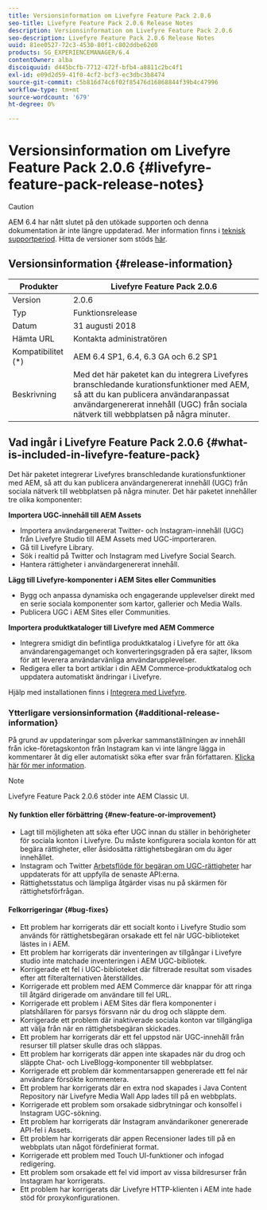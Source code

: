 ```yaml
---
title: Versionsinformation om Livefyre Feature Pack 2.0.6
seo-title: Livefyre Feature Pack 2.0.6 Release Notes
description: Versionsinformation om Livefyre Feature Pack 2.0.6
seo-description: Livefyre Feature Pack 2.0.6 Release Notes
uuid: 81ee0527-72c3-4530-80f1-c802ddbe62d0
products: SG_EXPERIENCEMANAGER/6.4
contentOwner: alba
discoiquuid: d445bcfb-7712-472f-bfb4-a8811c2bc4f1
exl-id: e09d2d59-41f0-4cf2-bcf3-ec3dbc3b8474
source-git-commit: c5b816d74c6f02f85476d16868844f39b4c47996
workflow-type: tm+mt
source-wordcount: '679'
ht-degree: 0%

---
```


# Versionsinformation om Livefyre Feature Pack 2.0.6 {#livefyre-feature-pack-release-notes}

>[!CAUTION]
>
>AEM 6.4 har nått slutet på den utökade supporten och denna dokumentation är inte längre uppdaterad. Mer information finns i [teknisk supportperiod](https://helpx.adobe.com/support/programs/eol-matrix.html). Hitta de versioner som stöds [här](https://experienceleague.adobe.com/docs/).

## Versionsinformation {#release-information}

| Produkter | Livefyre Feature Pack 2.0.6 |
|--- |--- |
| Version | 2.0.6 |
| Typ | Funktionsrelease |
| Datum | 31 augusti 2018 |
| Hämta URL | Kontakta administratören |
| Kompatibilitet (*) | AEM 6.4 SP1, 6.4, 6.3 GA och 6.2 SP1 |
| Beskrivning | Med det här paketet kan du integrera Livefyres branschledande kurationsfunktioner med AEM, så att du kan publicera användaranpassat användargenererat innehåll (UGC) från sociala nätverk till webbplatsen på några minuter. |

## Vad ingår i Livefyre Feature Pack 2.0.6 {#what-is-included-in-livefyre-feature-pack}

Det här paketet integrerar Livefyres branschledande kurationsfunktioner med AEM, så att du kan publicera användargenererat innehåll (UGC) från sociala nätverk till webbplatsen på några minuter. Det här paketet innehåller tre olika komponenter:

**Importera UGC-innehåll till AEM Assets**

* Importera användargenererat Twitter- och Instagram-innehåll (UGC) från Livefyre Studio till AEM Assets med UGC-importeraren.
* Gå till Livefyre Library.
* Sök i realtid på Twitter och Instagram med Livefyre Social Search.
* Hantera rättigheter i användargenererat innehåll.

**Lägg till Livefyre-komponenter i AEM Sites eller Communities**

* Bygg och anpassa dynamiska och engagerande upplevelser direkt med en serie sociala komponenter som kartor, gallerier och Media Walls.
* Publicera UGC i AEM Sites eller Communities.

**Importera produktkataloger till Livefyre med AEM Commerce**

* Integrera smidigt din befintliga produktkatalog i Livefyre för att öka användarengagemanget och konverteringsgraden på era sajter, liksom för att leverera användarvänliga användarupplevelser.
* Redigera eller ta bort artiklar i din AEM Commerce-produktkatalog och uppdatera automatiskt ändringar i Livefyre.

Hjälp med installationen finns i [Integrera med Livefyre](https://experienceleague.adobe.com/docs/experience-manager-64/administering/integration/livefyre.html).

### Ytterligare versionsinformation {#additional-release-information}

På grund av uppdateringar som påverkar sammanställningen av innehåll från icke-företagskonton från Instagram kan vi inte längre lägga in kommentarer åt dig eller automatiskt söka efter svar från författaren. [Klicka här för mer information](https://developers.facebook.com/blog/post/2018/04/04/facebook-api-platform-product-changes/).

>[!NOTE]
>
>Livefyre Feature Pack 2.0.6 stöder inte AEM Classic UI.

#### Ny funktion eller förbättring {#new-feature-or-improvement}

* Lagt till möjligheten att söka efter UGC innan du ställer in behörigheter för sociala konton i Livefyre. Du måste konfigurera sociala konton för att begära rättigheter, eller åsidosätta rättighetsbegäran om du äger innehållet.
* Instagram och Twitter [Arbetsflöde för begäran om UGC-rättigheter](https://experienceleague.adobe.com/docs/experience-manager-64/administering/integration/livefyre.html) har uppdaterats för att uppfylla de senaste API:erna.
* Rättighetsstatus och lämpliga åtgärder visas nu på skärmen för rättighetsförfrågan.

#### Felkorrigeringar {#bug-fixes}

* Ett problem har korrigerats där ett socialt konto i Livefyre Studio som används för rättighetsbegäran orsakade ett fel när UGC-biblioteket lästes in i AEM.
* Ett problem har korrigerats där inventeringen av tillgångar i Livefyre studio inte matchade inventeringen i AEM UGC-bibliotek.
* Korrigerade ett fel i UGC-biblioteket där filtrerade resultat som visades efter att filteralternativen återställdes.
* Korrigerade ett problem med AEM Commerce där knappar för att ringa till åtgärd dirigerade om användare till fel URL.
* Korrigerade ett problem i AEM Sites där flera komponenter i platshållaren för parsys försvann när du drog och släppte dem.
* Korrigerade ett problem där inaktiverade sociala konton var tillgängliga att välja från när en rättighetsbegäran skickades.
* Ett problem har korrigerats där ett fel uppstod när UGC-innehåll från resurser till platser skulle dras och släppas.
* Ett problem har korrigerats där appen inte skapades när du drog och släppte Chat- och LiveBlogg-komponenter till webbplatser.
* Korrigerade ett problem där kommentarsappen genererade ett fel när användare försökte kommentera.
* Ett problem har korrigerats där en extra nod skapades i Java Content Repository när Livefyre Media Wall App lades till på en webbplats.
* Korrigerade ett problem som orsakade sidbrytningar och konsolfel i Instagram UGC-sökning.
* Ett problem har korrigerats där Instagram användarikoner genererade API-fel i Assets.
* Ett problem har korrigerats där appen Recensioner lades till på en webbplats utan något fördefinierat format.
* Korrigerade ett problem med Touch UI-funktioner och infogad redigering.
* Ett problem som orsakade ett fel vid import av vissa bildresurser från Instagram har korrigerats.
* Ett problem har korrigerats där Livefyre HTTP-klienten i AEM inte hade stöd för proxykonfigurationen.
